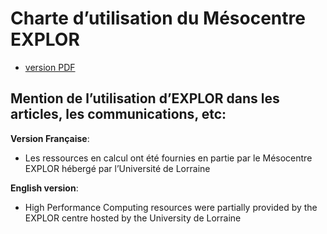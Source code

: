 # Charte d’utilisation du Mésocentre EXPLOR


 - [version PDF](documents/Charte_Utilisateur_Explor.pdf)

## Mention de l’utilisation d’EXPLOR dans les articles, les communications, etc:

**Version Française**:

  - Les ressources en calcul ont été fournies en partie par le Mésocentre EXPLOR hébergé par l’Université de Lorraine

**English version**:

  - High Performance Computing resources were partially provided by the EXPLOR centre hosted by the University de Lorraine

